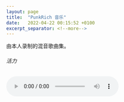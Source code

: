 ```yaml
---
layout: page
title:  "PunkRich 音乐"
date:   2022-04-22 00:15:52 +0100
excerpt_separator: <!--more-->
---
```


由本人录制的混音歌曲集。


###### 活力

<audio
        controls
        src="../assets/audio/pr01.wav">
            Your browser does not support the
            <code>audio</code> element.
    </audio>
